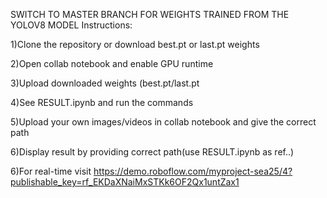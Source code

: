 SWITCH TO MASTER BRANCH FOR  WEIGHTS TRAINED FROM THE YOLOV8  MODEL
Instructions:

1)Clone the repository or download best.pt or last.pt weights

2)Open collab notebook and enable GPU runtime

3)Upload downloaded weights (best.pt/last.pt

4)See RESULT.ipynb and run the commands 

5)Upload your own images/videos in collab notebook and give the correct path 

6)Display result by providing correct path(use RESULT.ipynb as ref..)

6)For real-time visit https://demo.roboflow.com/myproject-sea25/4?publishable_key=rf_EKDaXNaiMxSTKk6OF2Qx1untZax1
